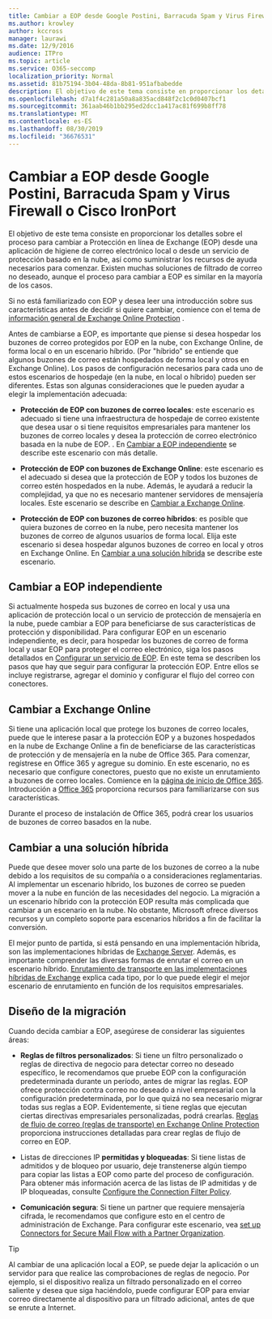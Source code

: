 ```yaml
---
title: Cambiar a EOP desde Google Postini, Barracuda Spam y Virus Firewall o Cisco IronPort
ms.author: krowley
author: kccross
manager: laurawi
ms.date: 12/9/2016
audience: ITPro
ms.topic: article
ms.service: O365-seccomp
localization_priority: Normal
ms.assetid: 81b75194-3b04-48da-8b81-951afbabedde
description: El objetivo de este tema consiste en proporcionar los detalles sobre el proceso para cambiar a Protección en línea de Exchange (EOP) desde una aplicación de higiene de correo electrónico local o desde un servicio de protección basado en la nube, así como suministrar los recursos de ayuda necesarios para comenzar.
ms.openlocfilehash: d7a1f4c281a50a8a835acd848f2c1c0d0407bcf1
ms.sourcegitcommit: 361aab46b1bb295ed2dcc1a417ac81f699b8ff78
ms.translationtype: MT
ms.contentlocale: es-ES
ms.lasthandoff: 08/30/2019
ms.locfileid: "36676531"
---
```

# <a name="switch-to-eop-from-google-postini-the-barracuda-spam-and-virus-firewall-or-cisco-ironport"></a>Cambiar a EOP desde Google Postini, Barracuda Spam y Virus Firewall o Cisco IronPort

 El objetivo de este tema consiste en proporcionar los detalles sobre el proceso para cambiar a Protección en línea de Exchange (EOP) desde una aplicación de higiene de correo electrónico local o desde un servicio de protección basado en la nube, así como suministrar los recursos de ayuda necesarios para comenzar. Existen muchas soluciones de filtrado de correo no deseado, aunque el proceso para cambiar a EOP es similar en la mayoría de los casos.
  
Si no está familiarizado con EOP y desea leer una introducción sobre sus características antes de decidir si quiere cambiar, comience con el tema de [información general de Exchange Online Protection](exchange-online-protection-overview.md) .
  
Antes de cambiarse a EOP, es importante que piense si desea hospedar los buzones de correo protegidos por EOP en la nube, con Exchange Online, de forma local o en un escenario híbrido. (Por "híbrido" se entiende que algunos buzones de correo están hospedados de forma local y otros en Exchange Online). Los pasos de configuración necesarios para cada uno de estos escenarios de hospedaje (en la nube, en local o híbrido) pueden ser diferentes. Estas son algunas consideraciones que le pueden ayudar a elegir la implementación adecuada:
  
- **Protección de EOP con buzones de correo locales**: este escenario es adecuado si tiene una infraestructura de hospedaje de correo existente que desea usar o si tiene requisitos empresariales para mantener los buzones de correo locales y desea la protección de correo electrónico basada en la nube de EOP. . En [Cambiar a EOP independiente](#switch-to-eop-standalone) se describe este escenario con más detalle.

- **Protección de EOP con buzones de Exchange Online**: este escenario es el adecuado si desea que la protección de EOP y todos los buzones de correo estén hospedados en la nube. Además, le ayudará a reducir la complejidad, ya que no es necesario mantener servidores de mensajería locales. Este escenario se describe en [Cambiar a Exchange Online](#switch-to-exchange-online).

- **Protección de EOP con buzones de correo híbridos**: es posible que quiera buzones de correo en la nube, pero necesita mantener los buzones de correo de algunos usuarios de forma local. Elija este escenario si desea hospedar algunos buzones de correo en local y otros en Exchange Online. En [Cambiar a una solución híbrida](#switch-to-a-hybrid-solution) se describe este escenario.

## <a name="switch-to-eop-standalone"></a>Cambiar a EOP independiente

Si actualmente hospeda sus buzones de correo en local y usa una aplicación de protección local o un servicio de protección de mensajería en la nube, puede cambiar a EOP para beneficiarse de sus características de protección y disponibilidad. Para configurar EOP en un escenario independiente, es decir, para hospedar los buzones de correo de forma local y usar EOP para proteger el correo electrónico, siga los pasos detallados en [Configurar un servicio de EOP](set-up-your-eop-service.md). En este tema se describen los pasos que hay que seguir para configurar la protección EOP. Entre ellos se incluye registrarse, agregar el dominio y configurar el flujo del correo con conectores.
  
## <a name="switch-to-exchange-online"></a>Cambiar a Exchange Online

Si tiene una aplicación local que protege los buzones de correo locales, puede que le interese pasar a la protección EOP y a buzones hospedados en la nube de Exchange Online a fin de beneficiarse de las características de protección y de mensajería en la nube de Office 365. Para comenzar, regístrese en Office 365 y agregue su dominio. En este escenario, no es necesario que configure conectores, puesto que no existe un enrutamiento a buzones de correo locales. Comience en la [página de inicio de Office 365](https://www.microsoft.com/office365/online-software.aspx). Introducción a [Office 365](https://go.microsoft.com/fwlink/p/?LinkId=275407) proporciona recursos para familiarizarse con sus características.
  
Durante el proceso de instalación de Office 365, podrá crear los usuarios de buzones de correo basados en la nube.
  
## <a name="switch-to-a-hybrid-solution"></a>Cambiar a una solución híbrida

Puede que desee mover solo una parte de los buzones de correo a la nube debido a los requisitos de su compañía o a consideraciones reglamentarias. Al implementar un escenario híbrido, los buzones de correo se pueden mover a la nube en función de las necesidades del negocio. La migración a un escenario híbrido con la protección EOP resulta más complicada que cambiar a un escenario en la nube. No obstante, Microsoft ofrece diversos recursos y un completo soporte para escenarios híbridos a fin de facilitar la conversión.
  
El mejor punto de partida, si está pensando en una implementación híbrida, son las implementaciones híbridas de [Exchange Server](https://docs.microsoft.com/exchange/exchange-hybrid). Además, es importante comprender las diversas formas de enrutar el correo en un escenario híbrido. [Enrutamiento de transporte en las implementaciones híbridas de Exchange](https://docs.microsoft.com/exchange/transport-routing) explica cada tipo, por lo que puede elegir el mejor escenario de enrutamiento en función de los requisitos empresariales.
  
## <a name="migration-planning"></a>Diseño de la migración

Cuando decida cambiar a EOP, asegúrese de considerar las siguientes áreas:
  
- **Reglas de filtros personalizados**: Si tiene un filtro personalizado o reglas de directiva de negocio para detectar correo no deseado específico, le recomendamos que pruebe EOP con la configuración predeterminada durante un período, antes de migrar las reglas. EOP ofrece protección contra correo no deseado a nivel empresarial con la configuración predeterminada, por lo que quizá no sea necesario migrar todas sus reglas a EOP. Evidentemente, si tiene reglas que ejecutan ciertas directivas empresariales personalizadas, podrá crearlas. [Reglas de flujo de correo (reglas de transporte) en Exchange Online Protection](mail-flow-rules-transport-rules-0.md) proporciona instrucciones detalladas para crear reglas de flujo de correo en EOP.

- Listas de direcciones IP **permitidas y bloqueadas**: Si tiene listas de admitidos y de bloqueo por usuario, deje transtenerse algún tiempo para copiar las listas a EOP como parte del proceso de configuración. Para obtener más información acerca de las listas de IP admitidas y de IP bloqueadas, consulte [Configure the Connection Filter Policy](../configure-the-connection-filter-policy.md).

- **Comunicación segura**: Si tiene un partner que requiere mensajería cifrada, le recomendamos que configure esto en el centro de administración de Exchange. Para configurar este escenario, vea [set up Connectors for Secure Mail Flow with a Partner Organization](https://docs.microsoft.com/exchange/mail-flow-best-practices/use-connectors-to-configure-mail-flow/set-up-connectors-for-secure-mail-flow-with-a-partner).

> [!TIP]
> Al cambiar de una aplicación local a EOP, se puede dejar la aplicación o un servidor para que realice las comprobaciones de reglas de negocio. Por ejemplo, si el dispositivo realiza un filtrado personalizado en el correo saliente y desea que siga haciéndolo, puede configurar EOP para enviar correo directamente al dispositivo para un filtrado adicional, antes de que se enrute a Internet.
